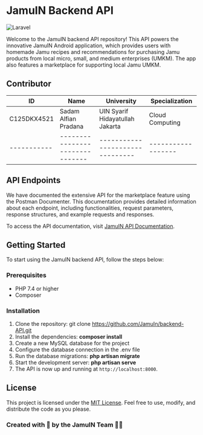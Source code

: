 # JamuIN Backend API

![Laravel](https://img.shields.io/badge/Built%20with-Laravel-red)

Welcome to the JamuIN backend API repository! This API powers the innovative JamuIN Android application, which provides users with homemade Jamu recipes and recommendations for purchasing Jamu products from local micro, small, and medium enterprises (UMKM). The app also features a marketplace for supporting local Jamu UMKM.

## Contributor

| ID          | Name                            | University                      | Specialization     |
| ----------- | ------------------------------- | ------------------------------- | ------------------ |
| C125DKX4521 | Sadam Alfian Pradana            | UIN Syarif Hidayatullah Jakarta | Cloud Computing    |
| ----------- | ------------------------------- | ------------------------------- | ------------------ |

## API Endpoints
We have documented the extensive API for the marketplace feature using the Postman Documenter. This documentation provides detailed information about each endpoint, including functionalities, request parameters, response structures, and example requests and responses.

To access the API documentation, visit [JamuIN API Documentation]([https://example.com/api-documentation](https://documenter.getpostman.com/view/14170928/2s93sc6DNG)).


## Getting Started

To start using the JamuIN backend API, follow the steps below:

### Prerequisites

-   PHP 7.4 or higher
-   Composer

### Installation

1. Clone the repository: git clone https://github.com/JamuIn/backend-API.git
2. Install the dependencies: **composer install**
3. Create a new MySQL database for the project
4. Configure the database connection in the .env file
5. Run the database migrations: **php artisan migrate**
6. Start the development server: **php artisan serve**
7. The API is now up and running at `http://localhost:8000`.

## License

This project is licensed under the [MIT License](LICENSE). Feel free to use, modify, and distribute the code as you please.

### Created with 💚 by the JamuIN Team 🌿🧪
